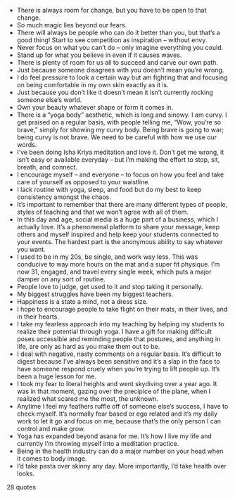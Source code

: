  - There is always room for change, but you have to be open to that change.
 - So much magic lies beyond our fears.
 - There will always be people who can do it better than you, but that’s a good thing! Start to see competition as inspiration – without envy.
 - Never focus on what you can’t do – only imagine everything you could.
 - Stand up for what you believe in even if it causes waves.
 - There is plenty of room for us all to succeed and carve our own path.
 - Just because someone disagrees with you doesn’t mean you’re wrong.
 - I do feel pressure to look a certain way but am fighting that and focusing on being comfortable in my own skin exactly as it is.
 - Just because you don’t like it doesn’t mean it isn’t currently rocking someone else’s world.
 - Own your beauty whatever shape or form it comes in.
 - There is a “yoga body” aesthetic, which is long and sinewy. I am curvy. I get praised on a regular basis, with people telling me, “Wow, you’re so brave,” simply for showing my curvy body. Being brave is going to war; being curvy is not brave. We need to be careful with how we use our words.
 - I’ve been doing Isha Kriya meditation and love it. Don’t get me wrong, it isn’t easy or available everyday – but I’m making the effort to stop, sit, breath, and connect.
 - I encourage myself – and everyone – to focus on how you feel and take care of yourself as opposed to your waistline.
 - I lack routine with yoga, sleep, and food but do my best to keep consistency amongst the chaos.
 - It’s important to remember that there are many different types of people, styles of teaching and that we won’t agree with all of them.
 - In this day and age, social media is a huge part of a business, which I actually love. It’s a phenomenal platform to share your message, keep others and myself inspired and help keep your students connected to your events. The hardest part is the anonymous ability to say whatever you want.
 - I used to be in my 20s, be single, and work way less. This was conducive to way more hours on the mat and a super fit physique. I’m now 31, engaged, and travel every single week, which puts a major damper on any sort of routine.
 - People love to judge, get used to it and stop taking it personally.
 - My biggest struggles have been my biggest teachers.
 - Happiness is a state a mind, not a dress size.
 - I hope to encourage people to take flight on their mats, in their lives, and in their hearts.
 - I take my fearless approach into my teaching by helping my students to realize their potential through yoga. I have a gift for making difficult poses accessible and reminding people that postures, and anything in life, are only as hard as you make them out to be.
 - I deal with negative, nasty comments on a regular basis. It’s difficult to digest because I’ve always been sensitive and it’s a slap in the face to have someone respond cruely when you’re trying to lift people up. It’s been a huge lesson for me.
 - I took my fear to literal heights and went skydiving over a year ago. It was in that moment, gazing over the precipice of the plane, when I realized what scared me the most, the unknown.
 - Anytime I feel my feathers ruffle off of someone else’s success, I have to check myself. It’s normally fear based or ego related and it’s my daily work to let it go and focus on me, because that’s the only person I can control and make grow.
 - Yoga has expanded beyond asana for me. It’s how I live my life and currently I’m throwing myself into a meditation practice.
 - Being in the health industry can do a major number on your head when it comes to body image.
 - I’d take pasta over skinny any day. More importantly, I’d take health over looks.

28 quotes